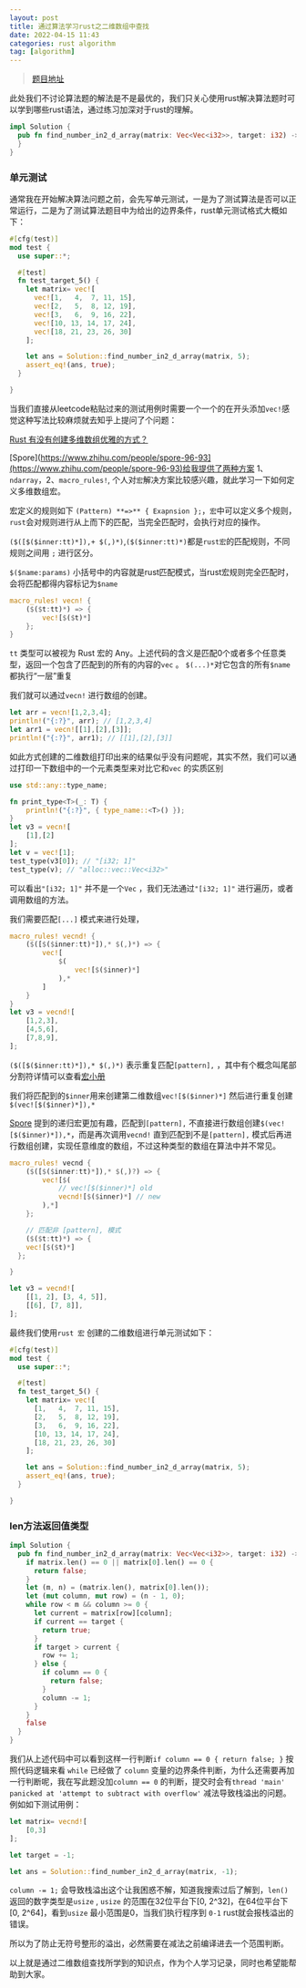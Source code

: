 ```yaml
---
layout: post
title: 通过算法学习rust之二维数组中查找
date: 2022-04-15 11:43
categories: rust algorithm
tag: [algorithm]
---
```



> [题目地址](https://leetcode-cn.com/problems/er-wei-shu-zu-zhong-de-cha-zhao-lcof/)
 

此处我们不讨论算法题的解法是不是最优的，我们只关心使用rust解决算法题时可以学到哪些rust语法，通过练习加深对于rust的理解。

```rust
impl Solution {
  pub fn find_number_in2_d_array(matrix: Vec<Vec<i32>>, target: i32) -> bool {
  }
}

```

### 单元测试

通常我在开始解决算法问题之前，会先写单元测试，一是为了测试算法是否可以正常运行，二是为了测试算法题目中为给出的边界条件，rust单元测试格式大概如下：

```rust
#[cfg(test)]
mod test {
  use super::*;

  #[test]
  fn test_target_5() {
    let matrix= vec![
      vec![1,   4,  7, 11, 15],
      vec![2,   5,  8, 12, 19],
      vec![3,   6,  9, 16, 22],
      vec![10, 13, 14, 17, 24],
      vec![18, 21, 23, 26, 30]
    ];

    let ans = Solution::find_number_in2_d_array(matrix, 5);
    assert_eq!(ans, true);
  }

}

```

当我们直接从leetcode粘贴过来的测试用例时需要一个一个的在开头添加`vec!`感觉这种写法比较麻烦就去知乎上提问了个问题：

 

[Rust 有没有创建多维数组优雅的方式？](https://www.zhihu.com/question/465345382)

[Spore](https://www.zhihu.com/people/spore-96-93](https://www.zhihu.com/people/spore-96-93)给我提供了两种方案 1、`ndarray`，2、`macro_rules!`, 个人对`宏`解决方案比较感兴趣，就此学习一下如何定义多维数组宏。

宏定义的规则如下 `(Pattern) **=>** { Exapnsion };`，`宏`中可以定义多个规则，`rust`会对规则进行从上而下的匹配，当完全匹配时，会执行对应的操作。

`($([$($inner:tt)*]),+ $(,)*)`,`($($inner:tt)*)`都是`rust宏`的匹配规则，不同规则之间用 `;` 进行区分。

`$($name:params)` 小括号中的内容就是rust匹配模式，当rust宏规则完全匹配时，会将匹配都得内容标记为`$name`

```rust
macro_rules! vecn! {
	($($t:tt)*) => {
	    vec![$($t)*]
	};
}
```

`tt` 类型可以被视为 Rust 宏的 Any。上述代码的含义是匹配0个或者多个任意类型，返回一个包含了匹配到的所有的内容的`vec` 。 `$(...)*`对它包含的所有`$name`都执行“一层”重复

我们就可以通过`vecn!` 进行数组的创建。

```rust
let arr = vecn![1,2,3,4];
println!("{:?}", arr); // [1,2,3,4]
let arr1 = vecn![[1],[2],[3]];
println!("{:?}", arr1); // [[1],[2],[3]]
```

如此方式创建的二维数组打印出来的结果似乎没有问题呢，其实不然，我们可以通过打印一下数组中的一个元素类型来对比它和`vec` 的实质区别

```rust
use std::any::type_name;

fn print_type<T>(_: T) {
    println!("{:?}", { type_name::<T>() });
}
let v3 = vecn![
    [1],[2]
];
let v = vec![1];
test_type(v3[0]); // "[i32; 1]"
test_type(v); // "alloc::vec::Vec<i32>"
```

可以看出`"[i32; 1]"` 并不是一个`Vec` ，我们无法通过`"[i32; 1]"` 进行遍历，或者调用数组的方法。

我们需要匹配`[...]` 模式来进行处理，

```rust
macro_rules! vecnd! {
	($([$($inner:tt)*]),* $(,)*) => {
		vec![
			$(
				vec![$($inner)*]
			),*
		]
	}
}
let v3 = vecnd![
    [1,2,3],
    [4,5,6],
    [7,8,9],
];
```

`($([$($inner:tt)*]),* $(,)*)` 表示重复匹配`[pattern],` ，其中有个概念叫尾部分割符详情可以查看[宏小册](https://zjp-cn.github.io/tlborm/)

我们将匹配到的`$inner`用来创建第二维数组`vec![$($inner)*]` 然后进行重复创建`$(vec![$($inner)*]),*`

[Spore](https://www.zhihu.com/people/spore-96-93) 提到的递归宏更加有趣，匹配到`[pattern],` 不直接进行数组创建`$(vec![$($inner)*]),*`，而是再次调用`vecnd!` 直到匹配到不是`[pattern],` 模式后再进行数组创建，实现任意维度的数组，不过这种类型的数组在算法中并不常见。

```rust
macro_rules! vecnd {
	($([$($inner:tt)*]),* $(,)?) => {
		vec![$(
			// vec![$($inner)*] old
			vecnd![$($inner)*] // new
		),*]
	};

	// 匹配非 [pattern], 模式
	($($t:tt)*) => {
    vec![$($t)*]
  };

}

let v3 = vecnd![
    [[1, 2], [3, 4, 5]],
    [[6], [7, 8]],
];
```

最终我们使用`rust 宏` 创建的二维数组进行单元测试如下：

```rust
#[cfg(test)]
mod test {
  use super::*;

  #[test]
  fn test_target_5() {
    let matrix= vec![
      [1,   4,  7, 11, 15],
      [2,   5,  8, 12, 19],
      [3,   6,  9, 16, 22],
      [10, 13, 14, 17, 24],
      [18, 21, 23, 26, 30]
    ];

    let ans = Solution::find_number_in2_d_array(matrix, 5);
    assert_eq!(ans, true);
  }

}
```

### len方法返回值类型

```rust
impl Solution {
  pub fn find_number_in2_d_array(matrix: Vec<Vec<i32>>, target: i32) -> bool {
    if matrix.len() == 0 || matrix[0].len() == 0 {
      return false;
    }
    let (m, n) = (matrix.len(), matrix[0].len());
    let (mut column, mut row) = (n - 1, 0);
    while row < m && column >= 0 {
      let current = matrix[row][column];
      if current == target {
        return true;
      }
      if target > current {
        row += 1;
      } else {
        if column == 0 {
          return false;
        }
        column -= 1;
      }
    }
    false
  }
}
```

我们从上述代码中可以看到这样一行判断`if column == 0 { return false; }` 按照代码逻辑来看 `while` 已经做了 `column` 变量的边界条件判断，为什么还需要再加一行判断呢，我在写此题没加`column == 0` 的判断，提交时会有`thread 'main' panicked at 'attempt to subtract with overflow'` 减法导致栈溢出的问题。例如如下测试用例：

```rust
let matrix= vecnd![
	[0,3]
];

let target = -1;

let ans = Solution::find_number_in2_d_array(matrix, -1);
```

`column -= 1;` 会导致栈溢出这个让我困惑不解，知道我搜索过后了解到，`len()` 返回的数字类型是`usize` , `usize` 的范围在32位平台下[0, 2^32]，在64位平台下[0, 2^64]，看到`usize` 最小范围是0，当我们执行程序到 `0-1` rust就会报栈溢出的错误。

所以为了防止无符号整形的溢出，必然需要在减法之前编译进去一个范围判断。

以上就是通过二维数组查找所学到的知识点，作为个人学习记录，同时也希望能帮助到大家。

